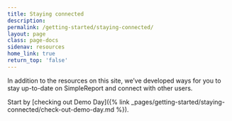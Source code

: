 ```yaml
---
title: Staying connected
description:
permalink: /getting-started/staying-connected/
layout: page
class: page-docs
sidenav: resources
home_link: true
return_top: 'false'
---
```


In addition to the resources on this site, we’ve developed ways for you to stay up-to-date on SimpleReport and connect with other users.

Start by [checking out Demo Day]({% link _pages/getting-started/staying-connected/check-out-demo-day.md %}).
